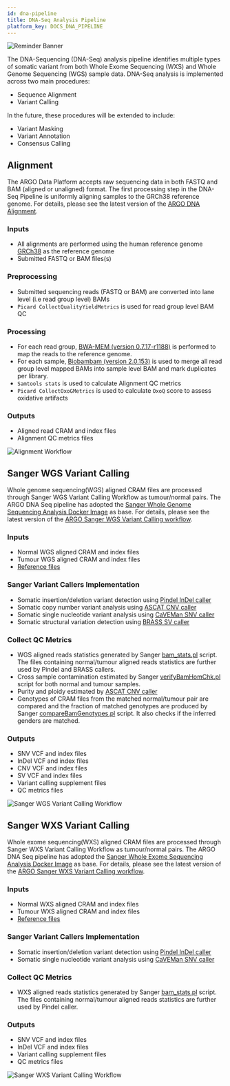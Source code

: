 ```yaml
---
id: dna-pipeline
title: DNA-Seq Analysis Pipeline
platform_key: DOCS_DNA_PIPELINE
---
```


![Reminder Banner](/assets/submission/banner-reminder.svg)

The DNA-Sequencing (DNA-Seq) analysis pipeline identifies multiple types of somatic variant from both Whole Exome Sequencing (WXS) and Whole Genome Sequencing (WGS) sample data. DNA-Seq analysis is implemented across two main procedures:

- Sequence Alignment
- Variant Calling

In the future, these procedures will be extended to include:

- Variant Masking
- Variant Annotation
- Consensus Calling

## Alignment

The ARGO Data Platform accepts raw sequencing data in both FASTQ and BAM (aligned or unaligned) format. The first processing step in the DNA-Seq Pipeline is uniformly aligning samples to the GRCh38 reference genome. For details, please see the latest version of the [ARGO DNA Alignment](https://github.com/icgc-argo/dna-seq-processing-wfs/releases).

### Inputs

- All alignments are performed using the human reference genome [GRCh38](http://ftp.1000genomes.ebi.ac.uk/vol1/ftp/technical/reference/GRCh38_reference_genome) as the reference genome
- Submitted FASTQ or BAM files(s)

### Preprocessing

- Submitted sequencing reads (FASTQ or BAM) are converted into lane level (i.e read group level) BAMs
- `Picard CollectQualityYieldMetrics` is used for read group level BAM QC

### Processing

- For each read group, [BWA-MEM (version 0.7.17-r1188)](https://github.com/lh3/bwa/archive/v0.7.17.tar.gz) is performed to map the reads to the reference genome.
- For each sample, [Biobambam (version 2.0.153)](https://gitlab.com/german.tischler/biobambam2/-/archive/2.0.153-release-20200124123734/biobambam2-2.0.153-release-20200124123734.tar.gz) is used to merge all read group level mapped BAMs into sample level BAM and mark duplicates per library.
- `Samtools stats` is used to calculate Alignment QC metrics
- `Picard CollectOxoGMetrics` is used to calculate `OxoQ` score to assess oxidative artifacts 

### Outputs

- Aligned read CRAM and index files
- Alignment QC metrics files

![Alignment Workflow](/assets/analysis-workflows/ARGO-Alignment.png)

## Sanger WGS Variant Calling

Whole genome sequencing(WGS) aligned CRAM files are processed through Sanger WGS Variant Calling Workflow as tumour/normal pairs. The ARGO DNA Seq pipeline has adopted the [Sanger Whole Genome Sequencing Analysis Docker Image](quay.io/wtsicgp/dockstore-cgpwgs:2.1.0) as base. For details, please see the latest version of the [ARGO Sanger WGS Variant Calling workflow](https://github.com/icgc-argo/sanger-wgs-variant-calling/releases).

### Inputs
- Normal WGS aligned CRAM and index files
- Tumour WGS aligned CRAM and index files
- [Reference files](ftp://ftp.sanger.ac.uk/pub/cancer/dockstore/human/GRCh38_hla_decoy_ebv)

### Sanger Variant Callers Implementation
- Somatic insertion/deletion variant detection using [Pindel InDel caller](https://github.com/cancerit/cgpPindel)
- Somatic copy number variant analysis using [ASCAT CNV caller](https://github.com/cancerit/ascatNgs)
- Somatic single nucleotide variant analysis using [CaVEMan SNV caller](https://github.com/cancerit/cgpCaVEManWrapper)
- Somatic structural variation detection using [BRASS SV caller](https://github.com/cancerit/BRASS)

### Collect QC Metrics
- WGS aligned reads statistics generated by Sanger [bam_stats.pl](https://github.com/ICGC-TCGA-PanCancer/PCAP-core/blob/master/bin/bam_stats.pl) script. The files containing normal/tumour aligned reads statistics are further used by Pindel and BRASS callers. 
- Cross sample contamination estimated by Sanger [verifyBamHomChk.pl](https://github.com/cancerit/cgpNgsQc/blob/develop/bin/verifyBamHomChk.pl) script for both normal and tumour samples.
- Purity and ploidy estimated by [ASCAT CNV caller](https://github.com/cancerit/ascatNgs)
- Genotypes of CRAM files from the matched normal/tumour pair are compared and the fraction of matched genotypes are produced by Sanger [compareBamGenotypes.pl](https://github.com/cancerit/cgpNgsQc/blob/develop/bin/compareBamGenotypes.pl) script. It also checks if the inferred genders are matched.

### Outputs
- SNV VCF and index files
- InDel VCF and index files
- CNV VCF and index files
- SV VCF and index files
- Variant calling supplement files
- QC metrics files

![Sanger WGS Variant Calling Workflow](/assets/analysis-workflows/ARGO-WGS-variant-calling.png)


## Sanger WXS Variant Calling
Whole exome sequencing(WXS) aligned CRAM files are processed through Sanger WXS Variant Calling Workflow as tumour/normal pairs. The ARGO DNA Seq pipeline has adopted the [Sanger Whole Exome Sequencing Analysis Docker Image](quay.io/wtsicgp/dockstore-cgpwxs:3.1.6) as base. For details, please see the latest version of the [ARGO Sanger WXS Variant Calling workflow](https://github.com/icgc-argo/sanger-wxs-variant-calling/releases).

### Inputs
- Normal WXS aligned CRAM and index files
- Tumour WXS aligned CRAM and index files
- [Reference files](ftp://ftp.sanger.ac.uk/pub/cancer/dockstore/human/GRCh38_hla_decoy_ebv)

### Sanger Variant Callers Implementation
- Somatic insertion/deletion variant detection using [Pindel InDel caller](https://github.com/cancerit/cgpPindel)
- Somatic single nucleotide variant analysis using [CaVEMan SNV caller](https://github.com/cancerit/cgpCaVEManWrapper)

### Collect QC Metrics
- WXS aligned reads statistics generated by Sanger [bam_stats.pl](https://github.com/ICGC-TCGA-PanCancer/PCAP-core/blob/master/bin/bam_stats.pl) script. The files containing normal/tumour aligned reads statistics are further used by Pindel caller. 

### Outputs
- SNV VCF and index files
- InDel VCF and index files
- Variant calling supplement files
- QC metrics files

![Sanger WXS Variant Calling Workflow](/assets/analysis-workflows/ARGO-WXS-variant-calling.png)



